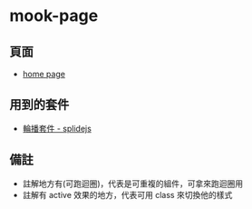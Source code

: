 # mook-page

## 頁面
- [home page](https://for-demo.github.io/mook-page/)

## 用到的套件
- [輪播套件 - splidejs](https://splidejs.com/)

## 備註
- 註解地方有(可跑迴圈)，代表是可重複的組件，可拿來跑迴圈用
- 註解有 active 效果的地方，代表可用 class 來切換他的樣式
